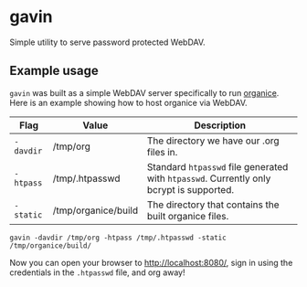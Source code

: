 # gavin

Simple utility to serve password protected WebDAV.

## Example usage

`gavin` was built as a simple WebDAV server specifically to run
[organice](https://github.com/200ok-ch/organice). Here is an example showing how
to host organice via WebDAV.

| Flag      | Value               | Description                                                                             |
|-----------|---------------------|-----------------------------------------------------------------------------------------|
| `-davdir` | /tmp/org            | The directory we have our .org files in.                                                |
| `-htpass` | /tmp/.htpasswd      | Standard `htpasswd` file generated with `htpasswd`. Currently only bcrypt is supported. |
| `-static` | /tmp/organice/build | The directory that contains the built organice files.                                   |

```
gavin -davdir /tmp/org -htpass /tmp/.htpasswd -static /tmp/organice/build/
```

Now you can open your browser to
[http://localhost:8080/](http://localhost:8080/), sign in using the credentials
in the `.htpasswd` file, and org away!
